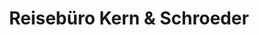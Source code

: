 ---
title: "Reisebüro Kern & Schroeder"
url: /kehl/reisebuero-kern-und-schroeder/
shop: Reisebüro
---